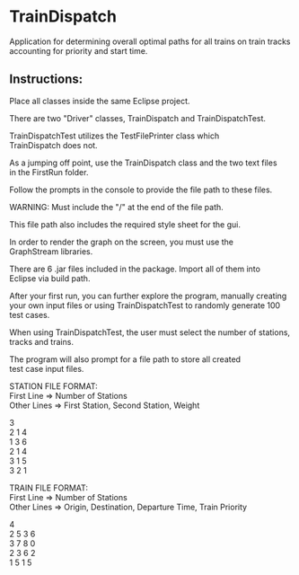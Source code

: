 # TrainDispatch
Application for determining overall optimal paths for all trains on train tracks accounting for priority and start time.

## Instructions: 

Place all classes inside the same Eclipse project.  

There are two "Driver" classes, TrainDispatch and TrainDispatchTest.  

TrainDispatchTest utilizes the TestFilePrinter class which  
TrainDispatch does not.  

As a jumping off point, use the TrainDispatch class and the two text files  
in the FirstRun folder.  

Follow the prompts in the console to provide the file path to these files.  

WARNING: Must include the "/" at the end of the file path.  

This file path also includes the required style sheet for the gui.  

In order to render the graph on the screen, you must use the  
GraphStream libraries.  

There are 6 .jar files included in the package. Import all of them into  
Eclipse via build path.  

After your first run, you can further explore the program, manually creating  
your own input files or using TrainDispatchTest to randomly generate 100  
test cases.  

When using TrainDispatchTest, the user must select the number of stations,  
tracks and trains.  

The program will also prompt for a file path to store all created  
test case input files.  

STATION FILE FORMAT:  
First Line => Number of Stations    
Other Lines => First Station, Second Station, Weight  

3  
2 1 4  
1 3 6  
2 1 4  
3 1 5  
3 2 1  


TRAIN FILE FORMAT:  
First Line => Number of Stations  
Other Lines => Origin, Destination, Departure Time, Train Priority  

4  
2 5 3 6  
3 7 8 0  
2 3 6 2  
1 5 1 5  

